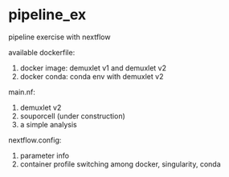 # pipeline_ex
pipeline exercise with nextflow 

available dockerfile:
  1. docker image: demuxlet v1 and demuxlet v2
  2. docker conda: conda env with demuxlet v2

main.nf:
  1. demuxlet v2
  2. souporcell (under construction)
  3. a simple analysis

nextflow.config:
  1. parameter info
  2. container profile switching among docker, singularity, conda
 
